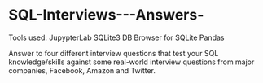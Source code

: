 # SQL-Interviews---Answers-

Tools used:
JupypterLab
SQLite3
DB Browser for SQLite
Pandas

Answer to four different interview questions that test your SQL knowledge/skills against some real-world interview questions from major companies, Facebook, Amazon and Twitter.
